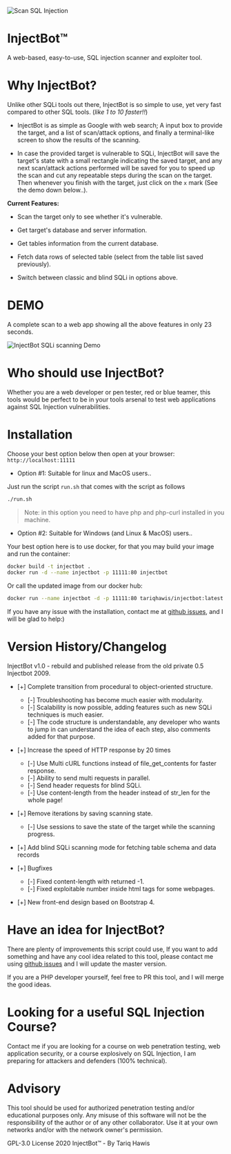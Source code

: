 ![Scan SQL Injection](https://www.tariqhawis.com/img/injectbot/injectbot-logo.png)


# InjectBot&trade;

A web-based, easy-to-use, SQL injection scanner and exploiter tool. 

# Why InjectBot?

Unlike other SQLi tools out there, InjectBot is so simple to use, yet very fast compared to other SQL tools. (*like 1 to 10 faster!!*)

* InjectBot is as simple as Google with web search; A input box to provide the target, and a list of scan/attack options, and finally a terminal-like screen to show the results of the scanning.

* In case the provided target is vulnerable to SQLi, InjectBot will save the target's state with a small rectangle indicating the saved target, and any next scan/attack actions performed will be saved for you to speed up the scan and cut any repeatable steps during the scan on the target. Then whenever you finish with the target, just click on the `x` mark (See the demo down below..).


**Current Features:**

* Scan the target only to see whether it's vulnerable.

* Get target's database and server information.

* Get tables information from the current database.

* Fetch data rows of selected table (select from the table list saved previously).

* Switch between classic and blind SQLi in options above.


# DEMO

A complete scan to a web app showing all the above features in only 23 seconds.

![InjectBot SQLi scanning Demo](https://www.tariqhawis.com/img/injectbot/injectbot-demo.gif)


# Who should use InjectBot?

Whether you are a web developer or pen tester, red or blue teamer, this tools would be perfect to be in your tools arsenal to test web applications against SQL Injection vulnerabilities.


# Installation


Choose your best option below then open at your browser: `http://localhost:11111`


- Option #1: Suitable for linux and MacOS users..

Just run the script `run.sh` that comes with the script as follows 

```bash
./run.sh
```

>Note: in this option you need to have php and php-curl installed in you machine. 


- Option #2: Suitable for Windows (and Linux & MacOS) users..

Your best option here is to use docker, for that you may build your image and run the container:

```bash
docker build -t injectbot .
docker run -d --name injectbot -p 11111:80 injectbot
```
 
Or call the updated image from our docker hub:

```bash
docker run --name injectbot -d -p 11111:80 tariqhawis/injectbot:latest
```

If you have any issue with the installation, contact me at [github issues](https://github.com/tariqhawis/injectbot/issues), and I will be glad to help:)


# Version History/Changelog

InjectBot v1.0 - rebuild and published release from the old private 0.5 Injectbot 2009.

* [+] Complete transition from procedural to object-oriented structure.
	* [-] Troubleshooting has become much easier with modularity.
	* [-] Scalability is now possible, adding features such as new SQLi techniques is much easier.
	* [-] The code structure is understandable, any developer who wants to jump in can understand the idea of each step, also comments added for that purpose.

* [+] Increase the speed of HTTP response by 20 times
	* [-] Use Multi cURL functions instead of file_get_contents for faster response.
	* [-] Ability to send multi requests in parallel.
	* [-] Send header requests for blind SQLi.
	* [-] Use content-length from the header instead of str_len for the whole page!

* [+] Remove iterations by saving scanning state.
	* [-] Use sessions to save the state of the target while the scanning progress.

* [+] Add blind SQLi scanning mode for fetching table schema and data records

* [+] Bugfixes
	* [-] Fixed content-length with returned -1.
	* [-] Fixed exploitable number inside html tags for some webpages.

* [+] New front-end design based on Bootstrap 4.


# Have an idea for InjectBot?

There are plenty of improvements this script could use, If you want to add something and have any cool idea related to this tool, please contact me using [github issues](https://github.com/tariqhawis/injectbot/issues) and I will update the master version.

If you are a PHP developer yourself, feel free to PR this tool, and I will merge the good ideas.


# Looking for a useful SQL Injection Course?

Contact me if you are looking for a course on web penetration testing, web application security, or a course explosively on SQL Injection, I am preparing for attackers and defenders (100% technical).


# Advisory

This tool should be used for authorized penetration testing and/or educational purposes only. 
Any misuse of this software will not be the responsibility of the author or of any other collaborator. 
Use it at your own networks and/or with the network owner's permission.


GPL-3.0 License 2020 InjectBot&trade; - By Tariq Hawis
